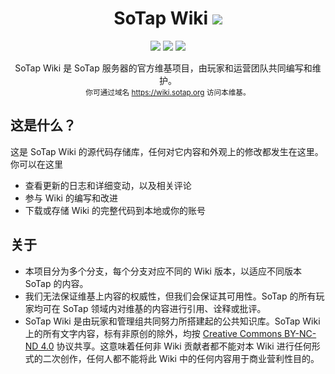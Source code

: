 <h1 align="center">SoTap Wiki <img src="https://img.shields.io/badge/_-v3-009688?style=flat-square"/></h1>
<p align="center"> <img src="https://img.shields.io/badge/基于-VuePress-brightgreen?style=for-the-badge&logo=vue.js"/> <img src="https://img.shields.io/badge/协议-CC_BY--NC--ND_4.0-blue?style=for-the-badge&logo=creativecommons"/> <img src="https://img.shields.io/badge/维护时长-2 年-red?style=for-the-badge"/></p>

<p align="center">SoTap Wiki 是 SoTap 服务器的官方维基项目，由玩家和运营团队共同编写和维护。<br/><sub>你可通过域名 <a href="https://wiki.sotap.org" target="_blank">https://wiki.sotap.org</a> 访问本维基。</sub></p>

## 这是什么？

这是 SoTap Wiki 的源代码存储库，任何对它内容和外观上的修改都发生在这里。你可以在这里

- 查看更新的日志和详细变动，以及相关评论
- 参与 Wiki 的编写和改进
- 下载或存储 Wiki 的完整代码到本地或你的账号

## 关于

- 本项目分为多个分支，每个分支对应不同的 Wiki 版本，以适应不同版本 SoTap 的内容。
- 我们无法保证维基上内容的权威性，但我们会保证其可用性。SoTap 的所有玩家均可在 SoTap 领域内对维基的内容进行引用、诠释或批评。
- SoTap Wiki 是由玩家和管理组共同努力所搭建起的公共知识库。SoTap Wiki 上的所有文字内容，标有非原创的除外，均按 [Creative Commons BY-NC-ND 4.0](https://creativecommons.org/licenses/by-nc-nd/4.0/) 协议共享。这意味着任何非 Wiki 贡献者都不能对本 Wiki 进行任何形式的二次创作，任何人都不能将此 Wiki 中的任何内容用于商业营利性目的。
